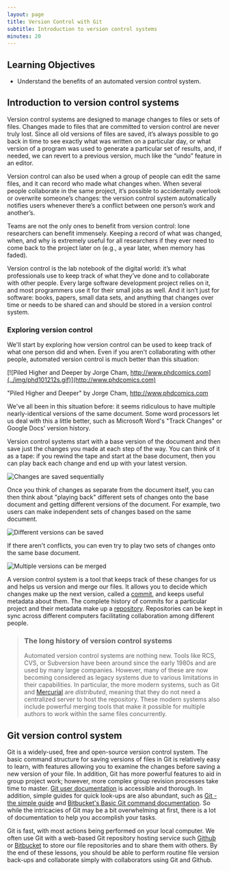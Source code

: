 ```yaml
---
layout: page
title: Version Control with Git
subtitle: Introduction to version control systems
minutes: 20
---
```

## Learning Objectives

*   Understand the benefits of an automated version control system.

## Introduction to version control systems

Version control systems are designed to manage changes to files or sets of files. Changes made to files that are committed to version control are never truly lost. Since all old versions of files are saved, it’s always possible to go back in time to see exactly what was written on a particular day, or what version of a program was used to generate a particular set of results, and, if needed, we can revert to a previous version, much like the “undo” feature in an editor.

Version control can also be used when a group of people can edit the same files, and it can record who made what changes when. When several people collaborate in the same project, it’s possible to accidentally overlook or overwrite someone’s changes: the version control system automatically notifies users whenever there’s a conflict between one person’s work and another’s.

Teams are not the only ones to benefit from version control: lone researchers can benefit immensely. Keeping a record of what was changed, when, and why is extremely useful for all researchers if they ever need to come back to the project later on (e.g., a year later, when memory has faded).

Version control is the lab notebook of the digital world: it’s what professionals use to keep track of what they’ve done and to collaborate with other people. Every large software development project relies on it, and most programmers use it for their small jobs as well. And it isn’t just for software: books, papers, small data sets, and anything that changes over time or needs to be shared can and should be stored in a version control system.

### Exploring version control

We'll start by exploring how version control can be used
to keep track of what one person did and when.
Even if you aren't collaborating with other people,
automated version control is much better than this situation:

[![Piled Higher and Deeper by Jorge Cham, http://www.phdcomics.com](../img/phd101212s.gif)](http://www.phdcomics.com)

"Piled Higher and Deeper" by Jorge Cham, http://www.phdcomics.com

We've all been in this situation before: it seems ridiculous to have multiple nearly-identical versions of the same document. Some word processors let us deal with this a little better, such as Microsoft Word's "Track Changes" or Google Docs' version history.

Version control systems start with a base version of the document and then save just the changes you made at each step of the way. You can think of it as a tape: if you rewind the tape and start at the base document, then you can play back each change and end up with your latest version.

![Changes are saved sequentially](https://cdn.rawgit.com/hbc/NGS_Data_Analysis_Course/master/sessionVI/img/play-changes.svg)

Once you think of changes as separate from the document itself, you can then think about "playing back" different sets of changes onto the base document and getting different versions of the document. For example, two users can make independent sets of changes based on the same document.

![Different versions can be saved](https://cdn.rawgit.com/hbc/NGS_Data_Analysis_Course/master/sessionVI/img/versions.svg)

If there aren't conflicts, you can even try to play two sets of changes onto the same base document.

![Multiple versions can be merged](https://cdn.rawgit.com/hbc/NGS_Data_Analysis_Course/master/sessionVI/img/merge.svg)

A version control system is a tool that keeps track of these changes for us and
helps us version and merge our files. It allows you to
decide which changes make up the next version, called a
[commit](../reference.html#commit), and keeps useful metadata about them. The
complete history of commits for a particular project and their metadata make up
a [repository](../reference.html#repository). Repositories can be kept in sync
across different computers facilitating collaboration among different people.

> ### The long history of version control systems
>
> Automated version control systems are nothing new. 
> Tools like RCS, CVS, or Subversion have been around since the early 1980s and are used by many large companies.
> However, many of these are now becoming considered as legacy systems due to various limitations in their capabilities.
> In particular, the more modern systems, such as Git and [Mercurial](http://swcarpentry.github.io/hg-novice/) 
> are *distributed*, meaning that they do not need a centralized server to host the repository.
> These modern systems also include powerful merging tools that make it possible for multiple authors to work within 
> the same files concurrently.

## Git version control system

Git is a widely-used, free and open-source version control system. The basic command structure for saving versions of files in Git is relatively easy to learn, with features allowing you to examine the changes before saving a new version of your file. In addition, Git has more powerful features to aid in group project work; however, more complex group revision processes take time to master. [Git user documentation](https://git-scm.com/book) is accessible and thorough. In addition, simple guides for quick look-ups are also abundant, such as [Git - the simple guide](http://rogerdudler.github.io/git-guide/) and [Bitbucket's Basic Git command documentation](https://confluence.atlassian.com/bitbucketserver/basic-git-commands-776639767.html). So while the intricacies of Git may be a bit overwhelming at first, there is a lot of documentation to help you accomplish your tasks. 

Git is fast, with most actions being performed on your local computer. We often use Git with a web-based Git repository hosting service such [Github](https://github.com) or [Bitbucket](https://bitbucket.org) to store our file repositories and to share them with others. By the end of these lessons, you should be able to perform routine file version back-ups and collaborate simply with collaborators using Git and Github.

